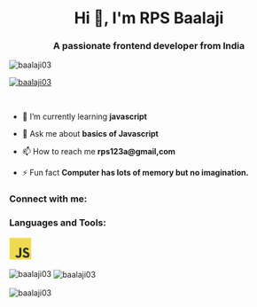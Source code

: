 <h1 align="center">Hi 👋, I'm RPS Baalaji</h1>
<h3 align="center">A passionate frontend developer from India</h3>

<p align="left"> <img src="https://komarev.com/ghpvc/?username=baalaji03&label=Profile%20views&color=0e75b6&style=flat" alt="baalaji03" /> </p>

<p align="left"> <a href="https://github.com/ryo-ma/github-profile-trophy"><img src="https://github-profile-trophy.vercel.app/?username=baalaji03" alt="baalaji03" /></a> </p>

<p align="left"> <a href="https://twitter.com/" target="blank"><img src="https://img.shields.io/twitter/follow/?logo=twitter&style=for-the-badge" alt="" /></a> </p>

- 🌱 I’m currently learning **javascript**

- 💬 Ask me about **basics of Javascript**

- 📫 How to reach me **rps123a@gmail,com**

- ⚡ Fun fact **Computer has lots of memory but no imagination.**

<h3 align="left">Connect with me:</h3>
<p align="left">
</p>

<h3 align="left">Languages and Tools:</h3>
<p align="left"> <a href="https://developer.mozilla.org/en-US/docs/Web/JavaScript" target="_blank" rel="noreferrer"> <img src="https://raw.githubusercontent.com/devicons/devicon/master/icons/javascript/javascript-original.svg" alt="javascript" width="40" height="40"/> </a> </p>

<p><img align="left" src="https://github-readme-stats.vercel.app/api/top-langs?username=baalaji03&show_icons=true&locale=en&layout=compact" alt="baalaji03" /></p>

<p>&nbsp;<img align="center" src="https://github-readme-stats.vercel.app/api?username=baalaji03&show_icons=true&locale=en" alt="baalaji03" /></p>

<p><img align="center" src="https://github-readme-streak-stats.herokuapp.com/?user=baalaji03&" alt="baalaji03" /></p>

